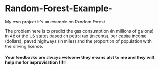 # Random-Forest-Example-
My own project it's an example on Random Forest.

The problem here is to predict the gas consumption (in millions of gallons) in 48 of the US states based on petrol tax (in cents), per capita income (dollars), paved highways (in miles) and the proportion of population with the driving license.

#### Your feedbacks are always welcome they means alot to me and they will help me for improvisation !!!!!
